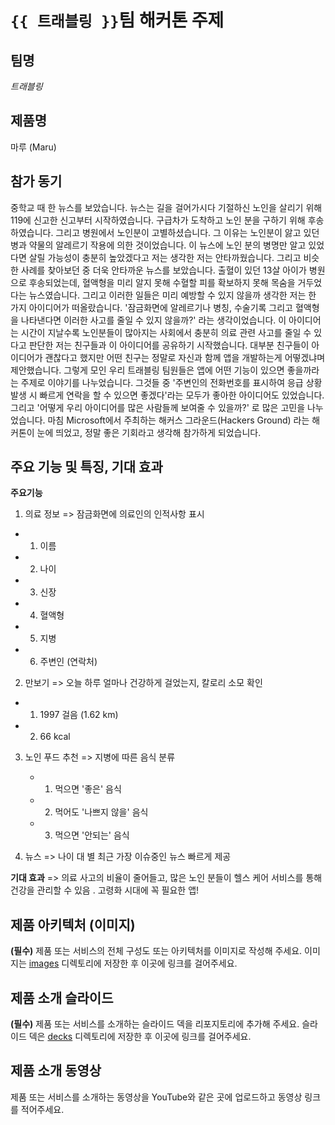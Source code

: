 
# `{{ 트래블링 }}`팀 해커톤 주제

## 팀명

*트래블링*

## 제품명

마루 (Maru)

## 참가 동기

중학교 때 한 뉴스를 보았습니다. 뉴스는 길을 걸어가시다 기절하신 노인을 살리기 위해 119에 신고한 신고부터 시작하였습니다. 구급차가 도착하고 노인 분을 구하기 위해 후송하였습니다. 그리고 병원에서 노인분이 고별하셨습니다. 그 이유는 노인분이 앓고 있던 병과 약물의 알레르기 작용에 의한 것이었습니다. 이 뉴스에 노인 분의 병명만 알고 있었다면 살릴 가능성이 충분히 높았겠다고 저는 생각한 저는 안타까웠습니다. 그리고 비슷한 사례를 찾아보던 중 더욱 안타까운 뉴스를 보았습니다. 출혈이 있던 13살 아이가 병원으로 후송되었는데, 혈액형을 미리 알지 못해 수혈할 피를 확보하지 못해 목숨을 거두었다는 뉴스였습니다. 그리고 이러한 일들은 미리 예방할 수 있지 않을까 생각한 저는 한 가지 아이디어가 떠올랐습니다. '잠금화면에 알레르기나 병칭, 수술기록 그리고 혈액형을 나타낸다면 이러한 사고를 줄일 수 있지 않을까?' 라는 생각이었습니다. 이 아이디어는 시간이 지날수록 노인분들이 많아지는 사회에서 충분히 의료 관련 사고를 줄일 수 있다고 판단한 저는 친구들과 이 아이디어를 공유하기 시작했습니다. 대부분 친구들이 아이디어가 괜찮다고 했지만 어떤 친구는 정말로 자신과 함께 앱을 개발하는게 어떻겠냐며 제안했습니다. 그렇게 모인 우리 트래블링 팀원들은 앱에 어떤 기능이 있으면 좋을까라는 주제로 이야기를 나누었습니다. 그것들 중 '주변인의 전화번호를 표시하여 응급 상황 발생 시 빠르게 연락을 할 수 있으면 좋겠다'라는 모두가 좋아한 아이디어도 있었습니다. 그리고 '어떻게 우리 아이디어를 많은 사람들께 보여줄 수 있을까?' 로 많은 고민을 나누었습니다. 마침 Microsoft에서 주최하는 해커스 그라운드(Hackers Ground) 라는 해커톤이 눈에 띄었고, 정말 좋은 기회라고 생각해 참가하게 되었습니다.

## 주요 기능 및 특징, 기대 효과
**주요기능**
 1. 의료 정보
	=> 잠금화면에 의료인의 인적사항 표시
	
 - 1) 이름
 - 2) 나이
 - 3) 신장
 - 4) 혈액형
 - 5) 지병
 - 6) 주변인 (연락처)

	
2. 만보기
	=> 오늘 하루 얼마나 건강하게 걸었는지, 칼로리 소모 확인
	
- 1) 1997 걸음 (1.62 km)
- 2) 66 kcal
	
3. 노인 푸드 추천
	=> 지병에 따른 음식 분류
	- 1) 먹으면 '좋은' 음식
	- 2) 먹어도 '나쁘지 않을' 음식
	- 3) 먹으면 '안되는' 음식

4. 뉴스
	=> 나이 대 별 최근 가장 이슈중인 뉴스 빠르게 제공

**기대 효과**
=> 의료 사고의 비율이 줄어들고,
	많은 노인 분들이 헬스 케어 서비스를 통해 건강을 관리할 수 있음 .
  고령화 시대에 꼭 필요한 앱!

## 제품 아키텍처 (이미지)

**(필수)** 제품 또는 서비스의 전체 구성도 또는 아키텍처를 이미지로 작성해 주세요. 이미지는 [images](./images) 디렉토리에 저장한 후 이곳에 링크를 걸어주세요.

## 제품 소개 슬라이드

**(필수)** 제품 또는 서비스를 소개하는 슬라이드 덱을 리포지토리에 추가해 주세요. 슬라이드 덱은 [decks](./decks) 디렉토리에 저장한 후 이곳에 링크를 걸어주세요.

## 제품 소개 동영상

제품 또는 서비스를 소개하는 동영상을 YouTube와 같은 곳에 업로드하고 동영상 링크를 적어주세요.
